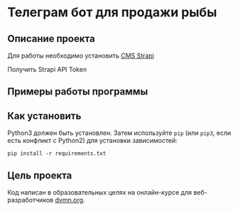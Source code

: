 # Телеграм бот для продажи рыбы
## Описание проекта
Для работы необходимо установить [CMS Strapi](https://strapi.io/)

Получить Strapi API Token 


## Примеры работы программы




## Как установить
Python3 должен быть установлен. Затем используйте `pip` (или `pip3`, если есть конфликт с Python2) для установки зависимостей:
```
pip install -r requirements.txt
```

## Цель проекта
Код написан в образовательных целях на онлайн-курсе для веб-разработчиков [dvmn.org](https://dvmn.org/).
